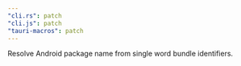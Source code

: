 ```yaml
---
"cli.rs": patch
"cli.js": patch
"tauri-macros": patch
---
```


Resolve Android package name from single word bundle identifiers.
